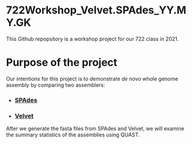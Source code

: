 # 722Workshop_Velvet.SPAdes_YY.MY.GK

This Github repopsitory is a workshop project for our 722 class in 2021.

# Purpose of the project
Our intentions for this project is to demonstrate _de novo_ whole genome assembly by comparing two assemblers:
- ### [SPAdes](https://github.com/GregK10/722Workshop_Velvet.SPAdes_YY.MY.GK/blob/c14be8d1df9be212f49c5b074c0caec6e304f4a4/2_SPAdes.md)
- ### [Velvet](https://github.com/GregK10/722Workshop_Velvet.SPAdes_YY.MY.GK/blob/f951ade0d38165db45ab1bb0888cbe1921999e1d/3_Velvet.md)

After we generate the fasta files from SPAdes and Velvet, we will examine the summary statistics of the assemblies using QUAST.
